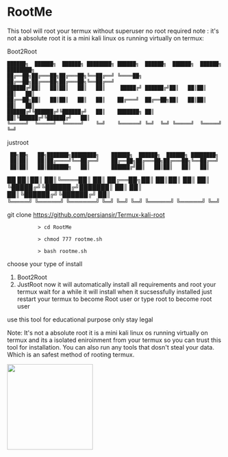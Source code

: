 # RootMe
This tool will root your termux without superuser no root required note : it's not a absolute root it is a mini kali linux os running virtually on termux:

Boot2Root

    ██████╗  ██████╗  ██████╗ ████████╗ ██████╗  ██████╗  ██████╗  ██████╗ ████████╗
    ██╔══██╗██╔═══██╗██╔═══██╗╚══██╔══╝ ╚════██╗ ██╔══██╗██╔═══██╗██╔═══██╗╚══██╔══╝
    ██████╔╝██║   ██║██║   ██║   ██║     █████╔╝ ██████╔╝██║   ██║██║   ██║   ██║   
    ██╔══██╗██║   ██║██║   ██║   ██║    ██╔═══╝  ██╔══██╗██║   ██║██║   ██║   ██║   
    ██████╔╝╚██████╔╝╚██████╔╝   ██║    ███████╗ ██║  ██║╚██████╔╝╚██████╔╝   ██║   
    ╚═════╝  ╚═════╝  ╚═════╝    ╚═╝    ╚══════╝ ╚═╝  ╚═╝ ╚═════╝  ╚═════╝    ╚═╝   
justroot

     ██╗██╗   ██╗███████╗████████╗    ██████╗  ██████╗  ██████╗ ████████╗
     ██║██║   ██║██╔════╝╚══██╔══╝    ██╔══██╗██╔═══██╗██╔═══██╗╚══██╔══╝
     ██║██║   ██║███████╗   ██║       ██████╔╝██║   ██║██║   ██║   ██║   
██   ██║██║   ██║╚════██║   ██║       ██╔══██╗██║   ██║██║   ██║   ██║   
╚█████╔╝╚██████╔╝███████║   ██║       ██║  ██║╚██████╔╝╚██████╔╝   ██║   
 ╚════╝  ╚═════╝ ╚══════╝   ╚═╝       ╚═╝  ╚═╝ ╚═════╝  ╚═════╝    ╚═╝  

git clone https://github.com/persiansir/Termux-kali-root
            
              > cd RootMe 
            
              > chmod 777 rootme.sh
            
              > bash rootme.sh  

choose your type of install

1) Boot2Root
2) JustRoot
now it will automatically install all requirements and root your termux wait for a while it will install when it sucsessfully installed just restart your termux to become Root user or type root to become root user

use this tool for educational purpose only stay legal

Note: It's not a absolute root it is a mini kali linux os running virtually on termux and its a isolated eniroinment from your termux so you can trust this tool for installation. You can also run any tools that dosn't steal your data. Which is an safest method of rooting termux.

<img src="content://com.android.chrome.FileProvider/images/screenshot/1607633501570-1146306159.jpg" width="200px" height="200px"/>
